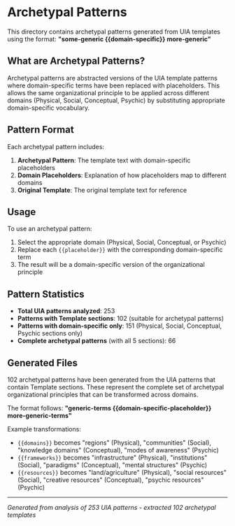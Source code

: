 # Archetypal Patterns

This directory contains archetypal patterns generated from UIA templates using the format:
**"some-generic {{domain-specific}} more-generic"**

## What are Archetypal Patterns?

Archetypal patterns are abstracted versions of the UIA template patterns where domain-specific terms have been replaced with placeholders. This allows the same organizational principle to be applied across different domains (Physical, Social, Conceptual, Psychic) by substituting appropriate domain-specific vocabulary.

## Pattern Format

Each archetypal pattern includes:

1. **Archetypal Pattern**: The template text with domain-specific placeholders
2. **Domain Placeholders**: Explanation of how placeholders map to different domains  
3. **Original Template**: The original template text for reference

## Usage

To use an archetypal pattern:

1. Select the appropriate domain (Physical, Social, Conceptual, or Psychic)
2. Replace each `{{placeholder}}` with the corresponding domain-specific term
3. The result will be a domain-specific version of the organizational principle

## Pattern Statistics

- **Total UIA patterns analyzed**: 253
- **Patterns with Template sections**: 102 (suitable for archetypal patterns)
- **Patterns with domain-specific only**: 151 (Physical, Social, Conceptual, Psychic sections only)
- **Complete archetypal patterns** (with all 5 sections): 66

## Generated Files

102 archetypal patterns have been generated from the UIA patterns that contain Template sections. These represent the complete set of archetypal organizational principles that can be transformed across domains.

The format follows: **"generic-terms {{domain-specific-placeholder}} more-generic-terms"**

Example transformations:
- `{{domains}}` becomes "regions" (Physical), "communities" (Social), "knowledge domains" (Conceptual), "modes of awareness" (Psychic)
- `{{frameworks}}` becomes "infrastructure" (Physical), "institutions" (Social), "paradigms" (Conceptual), "mental structures" (Psychic)
- `{{resources}}` becomes "land/agriculture" (Physical), "social resources" (Social), "creative resources" (Conceptual), "psychic resources" (Psychic)

---
*Generated from analysis of 253 UIA patterns - extracted 102 archetypal templates*
